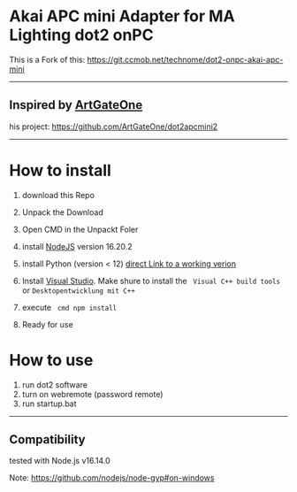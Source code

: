 # Akai APC mini Adapter for MA Lighting dot2 onPC

This is a Fork of this: https://git.ccmob.net/technome/dot2-onpc-akai-apc-mini 

---

## Inspired by [ArtGateOne](https://github.com/ArtGateOne)

his project: https://github.com/ArtGateOne/dot2apcmini2

---

# How to install

1. download this Repo
2. Unpack the Download
3. Open CMD in the Unpackt Foler
4. install [NodeJS](https://nodejs.org/en/download/) version 16.20.2
5. install Python (version < 12) [direct Link to a working verion](https://apps.microsoft.com/detail/9nrwmjp3717k?hl=en-us&gl=US)
6. Install [Visual Studio](https://visualstudio.microsoft.com/thank-you-downloading-visual-studio/?sku=Community). Make shure to install the ``` Visual C++ build tools``` or ```Desktopentwicklung mit C++```
8. execute ``` cmd
npm install```

9. Ready for use

# How to use

1. run dot2 software
2. turn on webremote (password remote)
3. run startup.bat

---

## Compatibility

tested with Node.js v16.14.0

Note: https://github.com/nodejs/node-gyp#on-windows
